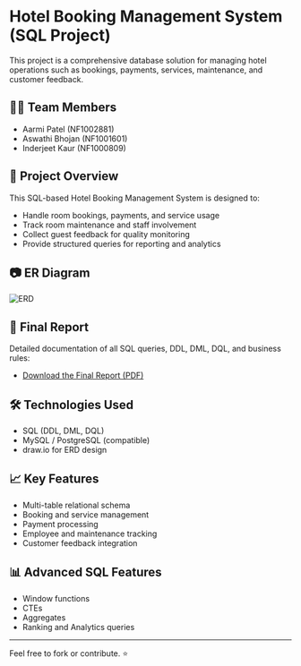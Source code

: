 # Hotel Booking Management System (SQL Project)

This project is a comprehensive database solution for managing hotel operations such as bookings, payments, services, maintenance, and customer feedback.

## 👨‍💻 Team Members
- Aarmi Patel (NF1002881)
- Aswathi Bhojan (NF1001601)
- Inderjeet Kaur (NF1000809)

## 📌 Project Overview

This SQL-based Hotel Booking Management System is designed to:
- Handle room bookings, payments, and service usage
- Track room maintenance and staff involvement
- Collect guest feedback for quality monitoring
- Provide structured queries for reporting and analytics

## 📷 ER Diagram

![ERD](ERD_Hotel_System.png)

## 📄 Final Report

Detailed documentation of all SQL queries, DDL, DML, DQL, and business rules:
- [Download the Final Report (PDF)](SQL%20project%20Final%20Report%20%282%29.pdf)

## 🛠 Technologies Used
- SQL (DDL, DML, DQL)
- MySQL / PostgreSQL (compatible)
- draw.io for ERD design

## 📈 Key Features
- Multi-table relational schema
- Booking and service management
- Payment processing
- Employee and maintenance tracking
- Customer feedback integration

## 📊 Advanced SQL Features
- Window functions
- CTEs
- Aggregates
- Ranking and Analytics queries

---

Feel free to fork or contribute. ⭐
